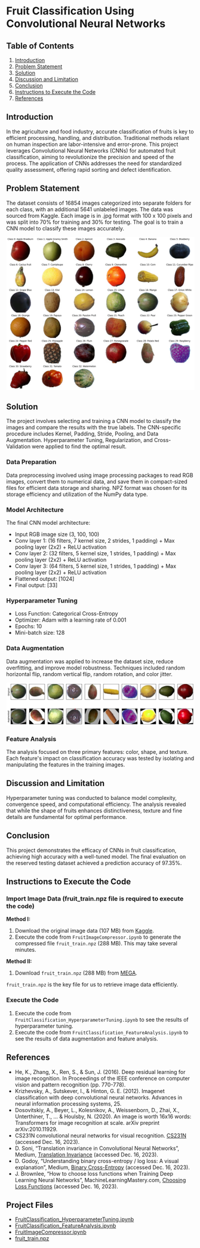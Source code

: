 # Fruit Classification Using Convolutional Neural Networks

## Table of Contents
1. [Introduction](#introduction)
2. [Problem Statement](#problem-statement)
3. [Solution](#solution)
4. [Discussion and Limitation](#discussion-and-limitation)
5. [Conclusion](#conclusion)
6. [Instructions to Execute the Code](#instructions-to-execute-the-code)
7. [References](#references)

## Introduction
In the agriculture and food industry, accurate classification of fruits is key to efficient processing, handling, and distribution. Traditional methods reliant on human inspection are labor-intensive and error-prone. This project leverages Convolutional Neural Networks (CNNs) for automated fruit classification, aiming to revolutionize the precision and speed of the process. The application of CNNs addresses the need for standardized quality assessment, offering rapid sorting and defect identification.

## Problem Statement
The dataset consists of 16854 images categorized into separate folders for each class, with an additional 5641 unlabeled images. The data was sourced from Kaggle. Each image is in .jpg format with 100 x 100 pixels and was split into 70% for training and 30% for testing. The goal is to train a CNN model to classify these images accurately.

![Examples for Each Fruit Class](images/fruit-class-examples.png)

## Solution
The project involves selecting and training a CNN model to classify the images and compare the results with the true labels. The CNN-specific procedure includes Kernel, Padding, Stride, Pooling, and Data Augmentation. Hyperparameter Tuning, Regularization, and Cross-Validation were applied to find the optimal result.

### Data Preparation
Data preprocessing involved using image processing packages to read RGB images, convert them to numerical data, and save them in compact-sized files for efficient data storage and sharing. NPZ format was chosen for its storage efficiency and utilization of the NumPy data type.

### Model Architecture
The final CNN model architecture:
- Input RGB image size (3, 100, 100)
- Conv layer 1: (16 filters, 7 kernel size, 2 strides, 1 padding) + Max pooling layer (2x2) + ReLU activation
- Conv layer 2: (32 filters, 5 kernel size, 1 strides, 1 padding) + Max pooling layer (2x2) + ReLU activation
- Conv layer 3: (64 filters, 5 kernel size, 1 strides, 1 padding) + Max pooling layer (2x2) + ReLU activation
- Flattened output: [1024]
- Final output: [33]

### Hyperparameter Tuning
- Loss Function: Categorical Cross-Entropy
- Optimizer: Adam with a learning rate of 0.001
- Epochs: 10
- Mini-batch size: 128

### Data Augmentation
Data augmentation was applied to increase the dataset size, reduce overfitting, and improve model robustness. Techniques included random horizontal flip, random vertical flip, random rotation, and color jitter.

![Data Augmentation Example](images/data-augmentation-example.png)

### Feature Analysis
The analysis focused on three primary features: color, shape, and texture. Each feature's impact on classification accuracy was tested by isolating and manipulating the features in the training images.

## Discussion and Limitation
Hyperparameter tuning was conducted to balance model complexity, convergence speed, and computational efficiency. The analysis revealed that while the shape of fruits enhances distinctiveness, texture and fine details are fundamental for optimal performance.

## Conclusion
This project demonstrates the efficacy of CNNs in fruit classification, achieving high accuracy with a well-tuned model. The final evaluation on the reserved testing dataset achieved a prediction accuracy of 97.35%.

## Instructions to Execute the Code

### Import Image Data (fruit_train.npz file is required to execute the code)

**Method I:**
1. Download the original image data (107 MB) from [Kaggle](https://www.kaggle.com/datasets/sshikamaru/fruit-recognition).
2. Execute the code from `FruitImageCompressor.ipynb` to generate the compressed file `fruit_train.npz` (288 MB). This may take several minutes.

**Method II:**
1. Download `fruit_train.npz` (288 MB) from [MEGA](https://mega.nz/file/QKp3nKwJ#MsqiZBOiBBTfu0AdYZAT1nP7HLa1WwxcbObnM7TrGJI).

`fruit_train.npz` is the key file for us to retrieve image data efficiently.

### Execute the Code
1. Execute the code from `FruitClassification_HyperparameterTuning.ipynb` to see the results of hyperparameter tuning.
2. Execute the code from `FruitClassification_FeatureAnalysis.ipynb` to see the results of data augmentation and feature analysis.

## References
- He, K., Zhang, X., Ren, S., & Sun, J. (2016). Deep residual learning for image recognition. In Proceedings of the IEEE conference on computer vision and pattern recognition (pp. 770-778).
- Krizhevsky, A., Sutskever, I., & Hinton, G. E. (2012). Imagenet classification with deep convolutional neural networks. Advances in neural information processing systems, 25.
- Dosovitskiy, A., Beyer, L., Kolesnikov, A., Weissenborn, D., Zhai, X., Unterthiner, T., ... & Houlsby, N. (2020). An image is worth 16x16 words: Transformers for image recognition at scale. arXiv preprint arXiv:2010.11929.
- CS231N convolutional neural networks for visual recognition. [CS231N](https://cs231n.github.io/convolutional-networks/) (accessed Dec. 16, 2023).
- D. Soni, “Translation invariance in Convolutional Neural Networks”, Medium, [Translation Invariance](https://divsoni2012.medium.com/translation-invariance-in-convolutional-neural-networks-61d9b6fa03df) (accessed Dec. 16, 2023).
- D. Godoy, “Understanding binary cross-entropy / log loss: A visual explanation”, Medium, [Binary Cross-Entropy](https://towardsdatascience.com/understanding-binary-cross-entropy-log-loss-a-visual-explanation-a3ac6025181a) (accessed Dec. 16, 2023).
- J. Brownlee, “How to choose loss functions when Training Deep Learning Neural Networks”, MachineLearningMastery.com, [Choosing Loss Functions](https://machinelearningmastery.com/how-to-choose-loss-functions-when-training-deep-learning-neural-networks/) (accessed Dec. 16, 2023).

## Project Files
- [FruitClassification_HyperparameterTuning.ipynb](https://github.com/aidenliw/Fruit-Classification-CNN/blob/main/FruitClassification_HyperparameterTuning.ipynb)
- [FruitClassification_FeatureAnalysis.ipynb](https://github.com/aidenliw/Fruit-Classification-CNN/blob/main/FruitClassification_FeatureAnalysis.ipynbb)
- [FruitImageCompressor.ipynb](https://github.com/aidenliw/Fruit-Classification-CNN/blob/main/FruitImageCompressor.ipynb)
- [fruit_train.npz](https://mega.nz/file/QKp3nKwJ#MsqiZBOiBBTfu0AdYZAT1nP7HLa1WwxcbObnM7TrGJI)
